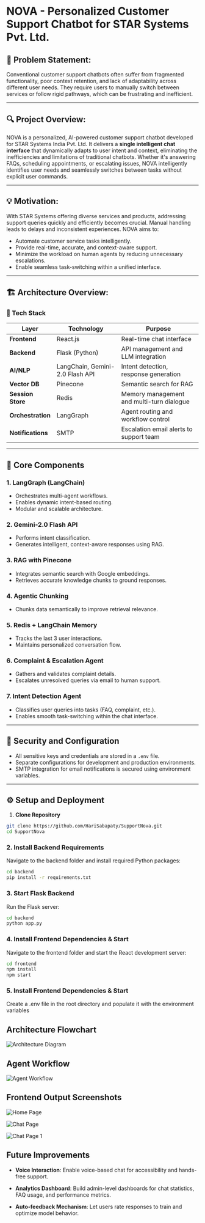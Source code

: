 # NOVA - Personalized Customer Support Chatbot for STAR Systems Pvt. Ltd.

## 🚨 Problem Statement:

Conventional customer support chatbots often suffer from fragmented functionality, poor context retention, and lack of adaptability across different user needs. They require users to manually switch between services or follow rigid pathways, which can be frustrating and inefficient.

---

## 🔍 Project Overview:

NOVA is a personalized, AI-powered customer support chatbot developed for STAR Systems India Pvt. Ltd. It delivers a **single intelligent chat interface** that dynamically adapts to user intent and context, eliminating the inefficiencies and limitations of traditional chatbots. Whether it's answering FAQs, scheduling appointments, or escalating issues, NOVA intelligently identifies user needs and seamlessly switches between tasks without explicit user commands.

---

## 💡 Motivation:

With STAR Systems offering diverse services and products, addressing support queries quickly and efficiently becomes crucial. Manual handling leads to delays and inconsistent experiences. NOVA aims to:
- Automate customer service tasks intelligently.
- Provide real-time, accurate, and context-aware support.
- Minimize the workload on human agents by reducing unnecessary escalations.
- Enable seamless task-switching within a unified interface.

---

## 🏗 Architecture Overview:

### 🔧 Tech Stack

| Layer | Technology | Purpose |
|------|-------------|---------|
| **Frontend** | React.js | Real-time chat interface |
| **Backend** | Flask (Python) | API management and LLM integration |
| **AI/NLP** | LangChain, Gemini-2.0 Flash API | Intent detection, response generation |
| **Vector DB** | Pinecone | Semantic search for RAG |
| **Session Store** | Redis | Memory management and multi-turn dialogue |
| **Orchestration** | LangGraph | Agent routing and workflow control |
| **Notifications** | SMTP | Escalation email alerts to support team |

---

## 🧩 Core Components

### 1. **LangGraph (LangChain)**
- Orchestrates multi-agent workflows.
- Enables dynamic intent-based routing.
- Modular and scalable architecture.

### 2. **Gemini-2.0 Flash API**
- Performs intent classification.
- Generates intelligent, context-aware responses using RAG.

### 3. **RAG with Pinecone**
- Integrates semantic search with Google embeddings.
- Retrieves accurate knowledge chunks to ground responses.

### 4. **Agentic Chunking**
- Chunks data semantically to improve retrieval relevance.

### 5. **Redis + LangChain Memory**
- Tracks the last 3 user interactions.
- Maintains personalized conversation flow.

### 6. **Complaint & Escalation Agent**
- Gathers and validates complaint details.
- Escalates unresolved queries via email to human support.

### 7. **Intent Detection Agent**
- Classifies user queries into tasks (FAQ, complaint, etc.).
- Enables smooth task-switching within the chat interface.

---

## 🔐 Security and Configuration

- All sensitive keys and credentials are stored in a `.env` file.
- Separate configurations for development and production environments.
- SMTP integration for email notifications is secured using environment variables.

---

## ⚙️ Setup and Deployment

1. **Clone Repository**
```bash
git clone https://github.com/HariSabapaty/SupportNova.git
cd SupportNova
```

### 2. **Install Backend Requirements**
Navigate to the backend folder and install required Python packages:

```bash
cd backend
pip install -r requirements.txt
```
### 3. **Start Flask Backend**
Run the Flask server:

```bash
cd backend
python app.py
```
### 4. **Install Frontend Dependencies & Start**
Navigate to the frontend folder and start the React development server:

```bash
cd frontend
npm install
npm start
```
### 5. **Install Frontend Dependencies & Start**
Create a .env file in the root directory and populate it with the  environment variables

##  Architecture Flowchart

![Architecture Diagram](https://gitlab.digilabs.ai/Project-X-Hackathon-2025/Project-X-Hackathon-2025-Level-2/Shaurya/-/blob/main/images/RagPipeLine.jpeg?ref_type=heads)

##  Agent Workflow

![Agent Workflow](https://gitlab.digilabs.ai/Project-X-Hackathon-2025/Project-X-Hackathon-2025-Level-2/Shaurya/-/blob/main/images/Agent_WorkFlow.jpeg?ref_type=heads)

##  Frontend Output Screenshots

![Home Page](https://gitlab.digilabs.ai/Project-X-Hackathon-2025/Project-X-Hackathon-2025-Level-2/Shaurya/-/blob/main/images/HomePage.jpeg?ref_type=heads)

![Chat Page](https://gitlab.digilabs.ai/Project-X-Hackathon-2025/Project-X-Hackathon-2025-Level-2/Shaurya/-/blob/main/images/ChatPage.jpeg?ref_type=heads)

![Chat Page 1](https://gitlab.digilabs.ai/Project-X-Hackathon-2025/Project-X-Hackathon-2025-Level-2/Shaurya/-/blob/main/images/Chat.png?ref_type=heads)

##  Future Improvements

- **Voice Interaction**: Enable voice-based chat for accessibility and hands-free support.

- **Analytics Dashboard**: Build admin-level dashboards for chat statistics, FAQ usage, and performance metrics.

- **Auto-feedback Mechanism**: Let users rate responses to train and optimize model behavior.
